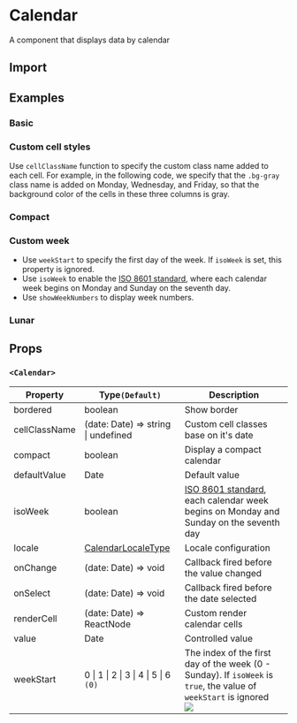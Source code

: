 # Calendar

A component that displays data by calendar

## Import

<!--{include:<import-guide>}-->

## Examples

### Basic

<!--{include:`basic.md`}-->

### Custom cell styles

Use `cellClassName` function to specify the custom class name added to each cell. For example, in the following code, we specify that the `.bg-gray` class name is added on Monday, Wednesday, and Friday, so that the background color of the cells in these three columns is gray.

<!--{include:`custom-cell.md`}-->

### Compact

<!--{include:`compact.md`}-->

### Custom week

<!--{include:`week-start.md`}-->

- Use `weekStart` to specify the first day of the week. If `isoWeek` is set, this property is ignored.
- Use `isoWeek` to enable the [ISO 8601 standard][ISO-8601], where each calendar week begins on Monday and Sunday on the seventh day.
- Use `showWeekNumbers` to display week numbers.

### Lunar

<!--{include:`lunar.md`}-->

## Props

### `<Calendar>`

<!-- prettier-sort-markdown-table -->

| Property      | Type`(Default)`                             | Description                                                                                                                       |
| ------------- | ------------------------------------------- | --------------------------------------------------------------------------------------------------------------------------------- |
| bordered      | boolean                                     | Show border                                                                                                                       |
| cellClassName | (date: Date) => string \| undefined         | Custom cell classes base on it's date                                                                                             |
| compact       | boolean                                     | Display a compact calendar                                                                                                        |
| defaultValue  | Date                                        | Default value                                                                                                                     |
| isoWeek       | boolean                                     | [ISO 8601 standard][iso-8601], each calendar week begins on Monday and Sunday on the seventh day                                  |
| locale        | [CalendarLocaleType](/guide/i18n/#calendar) | Locale configuration                                                                                                              |
| onChange      | (date: Date) => void                        | Callback fired before the value changed                                                                                           |
| onSelect      | (date: Date) => void                        | Callback fired before the date selected                                                                                           |
| renderCell    | (date: Date) => ReactNode                   | Custom render calendar cells                                                                                                      |
| value         | Date                                        | Controlled value                                                                                                                  |
| weekStart     | 0 \| 1 \| 2 \| 3 \| 4 \| 5 \| 6 `(0)`       | The index of the first day of the week (0 - Sunday). If `isoWeek` is `true`, the value of `weekStart` is ignored <br/>![][5.62.0] |

[ISO-8601]: https://en.wikipedia.org/wiki/ISO_week_date
[5.62.0]: https://img.shields.io/badge/min-v5.62.0-blue
